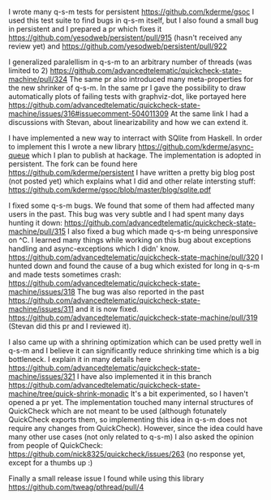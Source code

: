I wrote many q-s-m tests for persistent
https://github.com/kderme/gsoc
I used this test suite to find bugs in q-s-m itself, but I also found a small bug in persistent and I prepared a pr which fixes it
https://github.com/yesodweb/persistent/pull/915 (hasn't received any review yet) and https://github.com/yesodweb/persistent/pull/922

I generalized paralellism in q-s-m to an arbitrary number of threads (was limited to 2)
https://github.com/advancedtelematic/quickcheck-state-machine/pull/324
The same pr also introduced many meta-properties for the new shrinker of q-s-m.
In the same pr I gave the possibility to draw automatically plots of failing tests with graphviz-dot, like portayed here 
https://github.com/advancedtelematic/quickcheck-state-machine/issues/316#issuecomment-504011309
At the same link I had a discussions with Stevan, about linearizability and how we can extend it.

I have implemented a new way to interract with SQlite from Haskell. In order to implement this I wrote a new library
https://github.com/kderme/async-queue
which I plan to publish at hackage. The implementation is adopted in persistent. The fork can be found here 
https://github.com/kderme/persistent
I have written a pretty big blog post (not posted yet) which explains what I did and other relate intersting stuff:
https://github.com/kderme/gsoc/blob/master/blog/sqlite.pdf

I fixed some q-s-m bugs. We found that some of them had affected many users in the past.
This bug was very subtle and I had spent many days hunting it down:
https://github.com/advancedtelematic/quickcheck-state-machine/pull/315
I also fixed a bug which made q-s-m being unresponsive on ^C. I learned many things while working on this bug about exceptions handling and async-exceptions which I didn' know.
https://github.com/advancedtelematic/quickcheck-state-machine/pull/320
I hunted down and found the cause of a bug which existed for long in q-s-m and made tests sometimes crash:
https://github.com/advancedtelematic/quickcheck-state-machine/issues/318
The bug was also reported in the past https://github.com/advancedtelematic/quickcheck-state-machine/issues/311
and it is now fixed.
https://github.com/advancedtelematic/quickcheck-state-machine/pull/319 (Stevan did this pr and I reviewed it).

I also came up with a shrining optimization which can be used pretty well in q-s-m and I believe it can significantly reduce shrinking time
which is a big bottleneck. I explain it in many details here
https://github.com/advancedtelematic/quickcheck-state-machine/issues/321
I have also implemented it in this branch https://github.com/advancedtelematic/quickcheck-state-machine/tree/quick-shrink-monadic
It's a bit experimented, so I haven't opened a pr yet. The implementation touched many internal structures of QuickCheck which are not meant to be used (although fotunately QuickCheck exports them, so implementing this idea in q-s-m does not require any changes from QuickCheck). However, since the idea could have many other use cases (not only related to q-s-m) I also asked the opinion from people of QuickCheck:
https://github.com/nick8325/quickcheck/issues/263 (no response yet, except for a thumbs up :)

Finally a small release issue I found while using this library
https://github.com/tweag/pthread/pull/4
